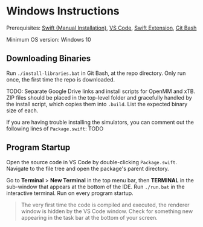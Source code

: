 # Windows Instructions

Prerequisites: [Swift (Manual Installation)](https://www.swift.org/install/windows/#alternative-install-options), [VS Code](https://code.visualstudio.com/download), [Swift Extension](https://www.swift.org/documentation/articles/getting-started-with-vscode-swift.html), [Git Bash](https://gitforwindows.org)

Minimum OS version: Windows 10

## Downloading Binaries

Run `./install-libraries.bat` in Git Bash, at the repo directory. Only run once, the first time the repo is downloaded.

TODO: Separate Google Drive links and install scripts for OpenMM and xTB. ZIP files should be placed in the top-level folder and gracefully handled by the install script, which copies them into `.build`. List the expected binary size of each.

If you are having trouble installing the simulators, you can comment out the following lines of `Package.swift`: TODO

## Program Startup

Open the source code in VS Code by double-clicking `Package.swift`. Navigate to the file tree and open the package's parent directory.

Go to <b>Terminal</b> > <b>New Terminal</b> in the top menu bar, then <b>TERMINAL</b> in the sub-window that appears at the bottom of the IDE. Run `./run.bat` in the interactive terminal. Run on every program startup.

> The very first time the code is compiled and executed, the renderer window is hidden by the VS Code window. Check for something new appearing in the task bar at the bottom of your screen.
